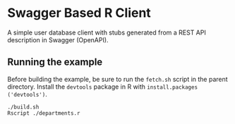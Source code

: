 # Swagger Based R Client

A simple user database client with stubs generated from a REST API description in Swagger (OpenAPI).

## Running the example

Before building the example, be sure to run the `fetch.sh` script in the parent directory.
Install the `devtools` package in R with `install.packages ('devtools')`.

```
./build.sh
Rscript ./departments.r
```
